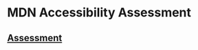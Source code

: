 # MDN Accessibility Assessment
## [Assessment](https://developer.mozilla.org/en-US/docs/Learn/Accessibility/Accessibility_troubleshooting)